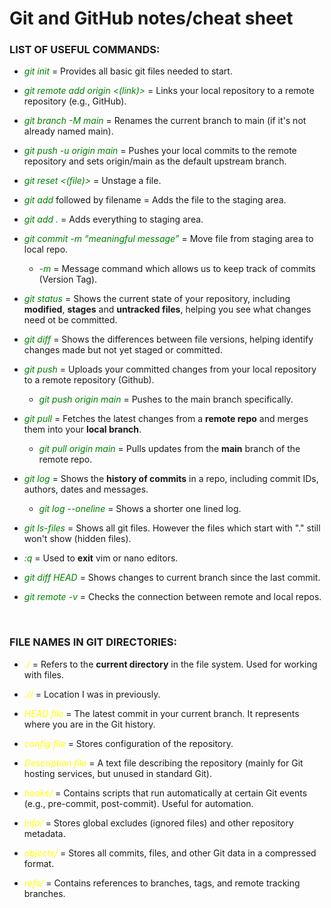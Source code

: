 # Git and GitHub notes/cheat sheet

### LIST OF USEFUL COMMANDS:
- <span style="color: green;">*git init*</span> = Provides all basic git files needed to start.

- <span style="color: green;">*git remote add origin <(link)>*</span> = Links your local repository to a remote repository (e.g., GitHub).
  
- <span style="color: green;">*git branch -M main*</span> = Renames the current branch to main (if it's not already named main).

- <span style="color: green;">*git push -u origin main*</span> = Pushes your local commits to the remote repository and sets origin/main as the default upstream branch.

- <span style="color: green;">*git reset <(file)>*</span> = Unstage a file. 
 
- <span style="color: green;">*git add*</span> followed by filename = Adds the file to the staging area. 

- <span style="color: green;">*git add .*</span> = Adds everything to staging area.

- <span style="color: green;">*git commit -m “meaningful message”*</span> = Move file from staging area to local repo.

  - <span style="color: green;">*-m*</span> = Message command which allows us to keep track of commits (Version Tag).

- <span style="color: green;">*git status*</span> = Shows the current state of your repository, including **modified**, **stages** and **untracked files**, helping you see what changes need ot be committed.

- <span style="color: green;">*git diff*</span> = Shows the differences between file versions, helping identify changes made but not yet staged or committed.

- <span style="color: green;">*git push*</span> = Uploads your committed changes from your local repository to a remote repository (Github).

  - <span style="color: green;">*git push origin main*</span> = Pushes to the main branch specifically.

- <span style="color: green;">*git pull*</span> = Fetches the latest changes from a **remote repo** and merges them into your **local branch**.

    - <span style="color: green;">*git pull origin main*</span> = Pulls updates from the **main** branch of the remote repo.

- <span style="color: green;">*git log*</span> = Shows the **history of commits** in a repo, including commit IDs, authors, dates and messages.

  - <span style="color: green;">*git log --oneline*</span> = Shows a shorter one lined log.

- <span style="color: green;">*git ls-files*</span> = Shows all git files. However the files which start with "." still won't show (hidden files).

- <span style="color: green;">*:q*</span> = Used to **exit** vim or nano editors.

- <span style="color: green;">*git diff HEAD*</span> = Shows changes to current branch since the last commit.

- <span style="color: green;">*git remote -v*</span> = Checks the connection between remote and local repos.

<br>

### FILE NAMES IN GIT DIRECTORIES:

- <span style="color: yellow;">*./*</span> = Refers to the **current directory** in the file system. Used for working with files.

- <span style="color: yellow;">*.//*</span> = Location I was in previously.

- <span style="color: yellow;">*HEAD file*</span> = The latest commit in your current branch. It represents where you are in the Git history.

- <span style="color: yellow;">*config file*</span> = Stores configuration of the repository.

- <span style="color: yellow">*Description file*</span> = A text file describing the repository (mainly for Git hosting services, but unused in standard Git). 

- <span style="color: yellow;">*hooks/*</span> = Contains scripts that run automatically at certain Git events (e.g., pre-commit, post-commit). Useful for automation.

- <span style="color: yellow;">*info/*</span> = Stores global excludes (ignored files) and other repository metadata.

- <span style="color: yellow;">*objects/*</span> = Stores all commits, files, and other Git data in a compressed format.

- <span style="color: yellow;">*refs/*</span> = 	Contains references to branches, tags, and remote tracking branches.


